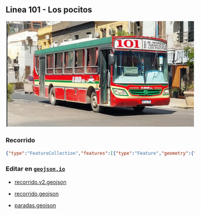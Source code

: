 ## Linea 101 - Los pocitos

<p align="center"><img src="../img/landscape.webp" width="500px" /></p>

### Recorrido

```geojson
{"type":"FeatureCollection","features":[{"type":"Feature","geometry":{"type":"LineString","coordinates":[[-65.218294,-26.780126999999997],[-65.218326,-26.780251999999997],[-65.218789,-26.782018],[-65.21885,-26.782748999999992],[-65.21754499999999,-26.784152],[-65.216404,-26.785286],[-65.214486,-26.785729],[-65.212528,-26.786127999999998],[-65.210495,-26.786503],[-65.210042,-26.786676999999997],[-65.210063,-26.786773999999998],[-65.210499,-26.788486],[-65.210902,-26.790312],[-65.211244,-26.790431999999996],[-65.2117,-26.790455],[-65.211702,-26.790533],[-65.211629,-26.790659999999992],[-65.21054399999997,-26.791878],[-65.21055,-26.79189],[-65.210446,-26.792030999999998],[-65.21038699999997,-26.792409999999997],[-65.21080399999997,-26.794173999999998],[-65.21063199999999,-26.795176],[-65.210639,-26.795767999999995],[-65.211036,-26.797446],[-65.211461,-26.799234999999996],[-65.211898,-26.801012],[-65.212319,-26.802840999999997],[-65.212734,-26.804637000000003],[-65.213157,-26.806416],[-65.213576,-26.808199999999996],[-65.21399508446476,-26.810053630963978],[-65.214426,-26.811844],[-65.21484,-26.813622999999996],[-65.21526299999998,-26.815185],[-65.215456,-26.816142999999997],[-65.215342,-26.816174],[-65.21521599999997,-26.816148],[-65.213297,-26.816483],[-65.21156888109896,-26.81678610108986],[-65.209486,-26.817218999999998],[-65.20785,-26.817659],[-65.20795199460626,-26.81825870039251],[-65.208256,-26.819588],[-65.20865837509685,-26.82104902562055],[-65.20933771808343,-26.823570378500694],[-65.209751,-26.82504],[-65.2100903705962,-26.826249828911518],[-65.210221,-26.826906999999995],[-65.21067699999999,-26.82857],[-65.21078999999999,-26.829234999999997],[-65.210856,-26.829425],[-65.211218,-26.830794999999995],[-65.211234,-26.830936999999995],[-65.21141232941231,-26.831681732594657],[-65.211571,-26.832411],[-65.212041,-26.834176],[-65.212495,-26.835954],[-65.212834,-26.837773999999996],[-65.212722,-26.837836999999997],[-65.2126,-26.837862],[-65.21071208718142,-26.83828401709947],[-65.209907,-26.838492999999996],[-65.208477,-26.838746],[-65.20761067185158,-26.838904571758647],[-65.20627304721897,-26.839131397184953],[-65.20439983933387,-26.839575870927202],[-65.20378999999997,-26.839690999999995],[-65.203616,-26.839707999999998],[-65.20199890550877,-26.8393678447784],[-65.201738,-26.838087],[-65.201385,-26.836664],[-65.201296,-26.836339999999996],[-65.200939,-26.834628],[-65.200522,-26.832866999999997],[-65.200369,-26.832177],[-65.20034,-26.832013],[-65.19981453435332,-26.830016319912577],[-65.19968099999997,-26.829193],[-65.19913011645434,-26.827145895144895],[-65.198842,-26.825673],[-65.19935923451791,-26.82496746837106],[-65.200478,-26.824793],[-65.20234095751177,-26.8243431196925],[-65.202763,-26.824283],[-65.2050864798948,-26.823744371647898],[-65.20595199999997,-26.823639],[-65.207898,-26.823183],[-65.209026,-26.822806999999997],[-65.208995,-26.822705],[-65.208548,-26.820939999999997],[-65.208206,-26.819862],[-65.20782,-26.818945],[-65.206696,-26.819136999999998],[-65.20663859712911,-26.819081625471565],[-65.2064002960565,-26.818577982957073],[-65.206392,-26.817751],[-65.20664599999999,-26.817686],[-65.208554,-26.817287],[-65.210552,-26.816944999999997],[-65.212525,-26.816534],[-65.2145421484575,-26.81626832422891],[-65.216239,-26.815587],[-65.216808,-26.815358],[-65.21677999999999,-26.815273],[-65.216341,-26.813512],[-65.215986,-26.811738],[-65.215557,-26.809958999999996],[-65.21513699999997,-26.808144999999996],[-65.214696,-26.80639],[-65.21497140037712,-26.80654280282381],[-65.214479,-26.806349],[-65.213123,-26.806446999999995],[-65.212709,-26.804705],[-65.212272,-26.802893999999995],[-65.211905,-26.801389999999998],[-65.211882,-26.801265999999995],[-65.211454,-26.799476],[-65.211035,-26.797686],[-65.210601,-26.795906],[-65.210617,-26.795147],[-65.21078,-26.794359],[-65.210382,-26.792617],[-65.210467,-26.791959],[-65.211661,-26.790589999999998],[-65.211621,-26.790433999999998],[-65.21150899999999,-26.79043],[-65.21087,-26.790338999999996],[-65.21046,-26.788598],[-65.21004,-26.786815],[-65.210155,-26.786561],[-65.212077,-26.786153999999996],[-65.214045,-26.785774999999997],[-65.216068,-26.785378],[-65.216411,-26.785181999999992],[-65.21637,-26.785109],[-65.216202,-26.784993],[-65.214716,-26.7838],[-65.21476299999999,-26.783571999999996],[-65.21608,-26.782241999999997],[-65.216512,-26.781437999999998],[-65.21562999999999,-26.780597999999998],[-65.21569,-26.780579],[-65.217671,-26.780175]]},"properties":{"name":"Linea 101 - Los Pocitos"}}]}
```

### Editar en [`geojson.io`](https://geojson.io/#map=11/-26.8139/-65.2008)

- [recorrido.v2.geojson](https://geojson.io/#data=data:text/x-url,https%3A%2F%2Fraw.githubusercontent.com%2FFrancoJavierGadea%2FTucuman-colectivos%2Frefs%2Fheads%2Fmain%2Fpublic%2Fdata%2Finterurbano%2F101%2Flos-pocitos%2Frecorrido.v2.geojson)

- [recorrido.geojson](https://geojson.io/#data=data:text/x-url,https%3A%2F%2Fraw.githubusercontent.com%2FFrancoJavierGadea%2FTucuman-colectivos%2Frefs%2Fheads%2Fmain%2Fpublic%2Fdata%2Finterurbano%2F101%2Flos-pocitos%2Frecorrido.geojson)

- [paradas.geojson](https://geojson.io/#data=data:text/x-url,https%3A%2F%2Fraw.githubusercontent.com%2FFrancoJavierGadea%2FTucuman-colectivos%2Frefs%2Fheads%2Fmain%2Fpublic%2Fdata%2Finterurbano%2F101%2Flos-pocitos%2Fparadas.geojson)